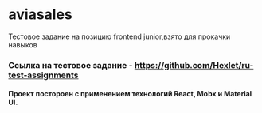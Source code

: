 # aviasales
Тестовое задание на позицию frontend junior,взято для прокачки навыков

### Ссылка на тестовое задание - <https://github.com/Hexlet/ru-test-assignments>

#### Проект постороен с применением технологий React, Mobx и Material UI.

